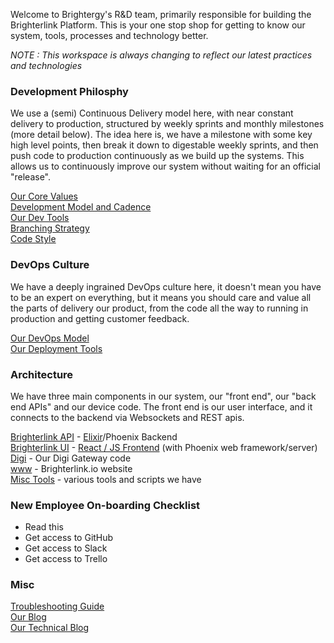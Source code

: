 Welcome to Brightergy's R&D team, primarily responsible for building the Brighterlink Platform.  This is your one stop shop for getting to know our system, tools, processes and technology better.

*NOTE : This workspace is always changing to reflect our latest practices and technologies*

### Development Philosphy

We use a (semi) Continuous Delivery model here, with near constant delivery to production, structured by weekly sprints and monthly milestones (more detail below).  The idea here is, we have a milestone with some key high level points, then break it down to digestable weekly sprints, and then push code to production continuously as we build up the systems.  This allows us to continuously improve our system without waiting for an official "release".

[Our Core Values](principles.md)  
[Development Model and Cadence](dev_cadence.md)    
[Our Dev Tools](our_tools.md)    
[Branching Strategy](branching.md)    
[Code Style](code_style.md)   

### DevOps Culture

We have a deeply ingrained DevOps culture here, it doesn't mean you have to be an expert on everything, but it means you should care and value all the parts of delivery our product, from the code all the way to running in production and getting customer feedback.

[Our DevOps Model](devops.md)    
[Our Deployment Tools](our_tools.md)    

### Architecture

We have three main components in our system, our "front end",  our "back end APIs" and our device code.  The front end is our user interface, and it connects to the backend via Websockets and REST apis.

[Brighterlink API](https://github.com/Brightergy/brighterlink_io) - [Elixir](elixir.md)/Phoenix Backend    
[Brighterlink UI](https://github.com/Brightergy/brighterlink-ui) - [React / JS Frontend](frontend.md) (with Phoenix web framework/server)    
[Digi](https://github.com/Brightergy/digi_gateway) - Our Digi Gateway code     
[www](https://github.com/Brightergy/bl_www) - Brighterlink.io website    
[Misc Tools](https://github.com/Brightergy/BrighterLink_DevOps) - various tools and scripts we have

### New Employee On-boarding Checklist

* Read this   
* Get access to GitHub    
* Get access to Slack     
* Get access to Trello   

### Misc

[Troubleshooting Guide](https://github.com/Brightergy/getting_started/troubleshooting.md)    
[Our Blog](https://medium.com/@brighterlink)   
[Our Technical Blog](https://medium.com/brightergy-engineering)   